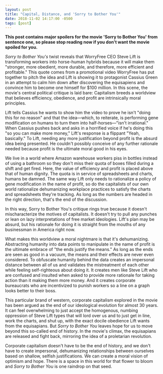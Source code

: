 ```yaml
---
layout: post
title: "Capital, Distance, and 'Sorry to Bother You'"
date: 2018-11-02 14:17:00 -0500
tags: [post]
---
```


**This post contains major spoilers for the movie 'Sorry to Bother You' from sentence one, so please stop reading now if you don't want the movie spoiled for you.**

*Sorry to Bother You's* twist reveals that WorryFree CEO Steve Lift is transforming workers into horse-human hybrids because it will make them "stronger, more obedient, more durable, and therefore, more efficient and profitable." This quote comes from a promotional video WorryFree has put together to pitch the idea and Lift is showing it to protagonist Cassius Green in an attempt to calm him down after discovering the equisapiens and convince him to become one himself for $100 million. In this scene, the movie's central political critique is laid bare: Capitalism breeds a worldview that believes efficiency, obedience, and profit are intrinsically moral principles.

Lift tells Cassius he wants to show him the video to prove he isn't "doing this for no reason" and that the idea—which, to reiterate, is performing gene modification on humans to turn them into half-horses—"isn't irrational." When Cassius pushes back and asks in a horrified voice if he's doing this "so you can make more money," Lift's response is a flippant "Yeah, basically." To Lift, needing any more justification beyond profit is the absurd idea being presented. He couldn't possibly conceive of any further rationale needed because profit is the ultimate moral good in his eyes.

We live in a world where Amazon warehouse workers piss in bottles instead of using a bathroom so they don't miss their quota of boxes filled during a shift and get fired. Here, the value of efficiency and profit is placed above that of human dignity. The quota is in service of spreadsheets and charts, humans be damned. The same way Lift only needs to rationalize a policy of gene modification in the name of profit, so do the capitalists of our own world rationalize dehumanizing workplace practices to satisfy the charts and spreadsheets they're tracking. As long as the numbers are headed in the right direction, that's the end of the discussion. 

In this way, Sorry to Bother You's critique rings true because it doesn't mischaracterize the motives of capitalists. It doesn't try to pull any punches or lean on lazy interpretations of free market ideologies. Lift's plan may be absurd, but his rationale for doing it is straight from the mouths of any businessman in America right now.

What makes this worldview a moral nightmare is that it's dehumanizing. Abstracting humanity into data points to manipulate in the name of profit is the ultimate embrace of "the ends justify the means." As long as the ends are seen as good in a vacuum, the means and their effects are never even considered. To obfuscate humanity behind the data creates an impersonal distance between all of us and validates the mistreatment of each other while feeling self-righteous about doing it. It creates men like Steve Lift who are confused and insulted when asked to provide more rationale for taking action than it making them more money. And it creates corporate bureaucrats who are incentivized to punish workers so a line on a graph looks better to their boss.

This particular brand of western, corporate capitalism explored in the movie has been argued as the end of our ideological evolution for almost 30 years. It can feel overwhelming to just accept the homogenous, numbing oppression of Steve Lift types that will lord over us and to just get in line, work the charts, and shut up, with the exact docile obedience Lift wants from the equisapians. But *Sorry to Bother You* leaves hope for us to move beyond this so-called end of history. In the movie's climax, the equisapians are released and fight back, mirroring the idea of a proletarian revolution. 

Corporate capitalism doesn't have to be the end of history, and we don't have to create impersonal, dehumanizing relationships between ourselves based on shallow, selfish justifications. We can create a moral vision of optimism and hope. There is a space in this world for that flower to bloom and *Sorry to Bother You* is one raindrop on that seed.
